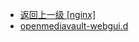 - [返回上一级 [nginx]](ubuntu/docker/docker-config/nginx/nginx/)
- [openmediavault-webgui.d](ubuntu/docker/docker-config/nginx/nginx/openmediavault-webgui.d/)
